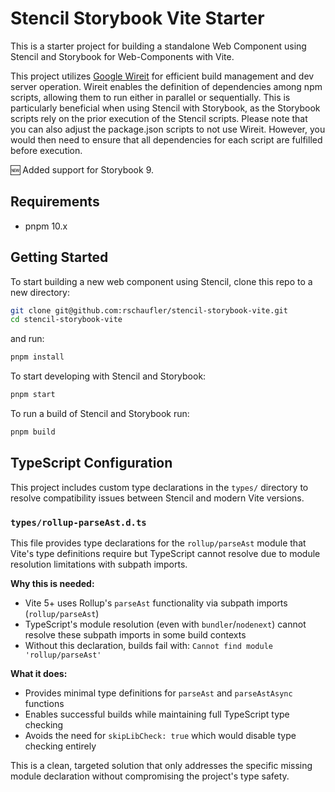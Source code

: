 # Stencil Storybook Vite Starter

This is a starter project for building a standalone Web Component using Stencil and Storybook for Web-Components with Vite.

This project utilizes [Google Wireit](https://github.com/google/wireit) for efficient build management and dev server
operation. Wireit enables the definition of dependencies among npm scripts, allowing them to run either in parallel or
sequentially. This is particularly beneficial when using Stencil with Storybook, as the Storybook scripts rely on the
prior execution of the Stencil scripts. Please note that you can also adjust the package.json scripts to not use Wireit.
However, you would then need to ensure that all dependencies for each script are fulfilled before execution.

🆕 Added support for Storybook 9.

## Requirements

- pnpm 10.x

## Getting Started

To start building a new web component using Stencil, clone this repo to a new directory:

```bash
git clone git@github.com:rschaufler/stencil-storybook-vite.git
cd stencil-storybook-vite
```

and run:

```bash
pnpm install
```

To start developing with Stencil and Storybook:

```bash
pnpm start
```

To run a build of Stencil and Storybook run:

```bash
pnpm build
```

## TypeScript Configuration

This project includes custom type declarations in the `types/` directory to resolve compatibility issues between Stencil and modern Vite versions.

### `types/rollup-parseAst.d.ts`

This file provides type declarations for the `rollup/parseAst` module that Vite's type definitions require but TypeScript cannot resolve due to module resolution limitations with subpath imports.

**Why this is needed:**

- Vite 5+ uses Rollup's `parseAst` functionality via subpath imports (`rollup/parseAst`)
- TypeScript's module resolution (even with `bundler`/`nodenext`) cannot resolve these subpath imports in some build contexts
- Without this declaration, builds fail with: `Cannot find module 'rollup/parseAst'`

**What it does:**

- Provides minimal type definitions for `parseAst` and `parseAstAsync` functions
- Enables successful builds while maintaining full TypeScript type checking
- Avoids the need for `skipLibCheck: true` which would disable type checking entirely

This is a clean, targeted solution that only addresses the specific missing module declaration without compromising the project's type safety.
